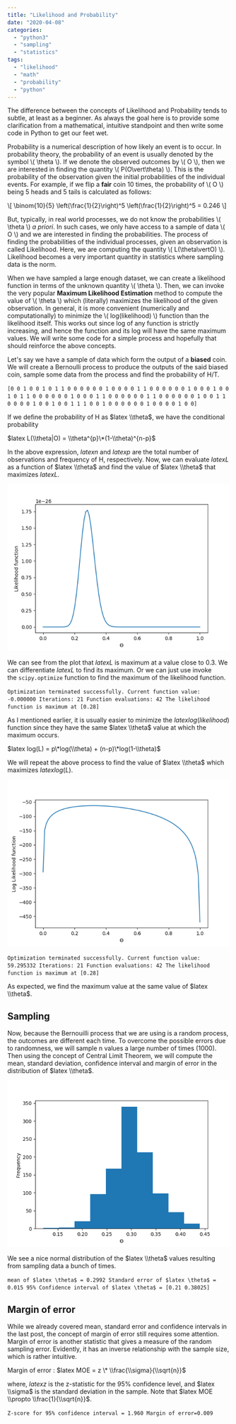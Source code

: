 ```yaml
---
title: "Likelihood and Probability"
date: "2020-04-08"
categories: 
  - "python3"
  - "sampling"
  - "statistics"
tags: 
  - "likelihood"
  - "math"
  - "probability"
  - "python"
---
```


The difference between the concepts of Likelihood and Probability tends to subtle, at least as a beginner. As always the goal here is to provide some clarification from a mathematical, intuitive standpoint and then write some code in Python to get our feet wet.

Probability is a numerical description of how likely an event is to occur. In probability theory, the probability of an event is usually denoted by the symbol \\( \theta \\). If we denote the observed outcomes by \\( O \\), then we are interested in finding the quantity \\( P(O\vert\theta) \\). This is the probability of the observation given the initial probabilities of the individual events. For example, if we flip a **fair** coin 10 times, the probability of \\( O \\) being 5 heads and 5 tails is calculated as follows:

\\[ \binom{10}{5} \left(\frac{1}{2}\right)^5 \left(\frac{1}{2}\right)^5 = 0.246 \\]

But, typically, in real world processes, we do not know the probabilities \\( \theta \\) _a priori_. In such cases, we only have access to a sample of data \\( O \\) and we are interested in finding the probabilities. The process of finding the probabilities of the individual processes, given an observation is called Likelihood. Here, we are computing the quantity \\( L(\theta\vertO) \\). Likelihood becomes a very important quantity in statistics where sampling data is the norm.

When we have sampled a large enough dataset, we can create a likelihood function in terms of the unknown quantity \\( \theta \\). Then, we can invoke the very popular **Maximum Likelihood Estimation** method to compute the value of \\( \theta \\) which (literally) maximizes the likelihood of the given observation. In general, it is more convenient (numerically and computationally) to minimize the \\( log(likelihood) \\) function than the likelihood itself. This works out since log of any function is strictly increasing, and hence the function and its log will have the same maximum values. We will write some code for a simple process and hopefully that should reinforce the above concepts.

Let's say we have a sample of data which form the output of a **biased** coin. We will create a Bernoulli process to produce the outputs of the said biased coin, sample some data from the process and find the probability of H/T.

<script src="https://gist.github.com/ajey091/2f7a3afc39948d2b2261c5939506f782.js"></script>

`[0 0 1 0 0 1 0 1 1 0 0 0 0 0 0 1 0 0 0 0 1 1 0 0 0 0 0 0 1 0 0 0 1 0 0 1 0 1 1 0 0 0 0 0 0 1 0 0 0 1 1 0 0 0 0 0 0 1 1 0 0 0 0 0 0 1 0 0 1 1 0 0 0 0 1 0 0 1 0 0 1 1 1 0 0 1 0 0 0 0 0 0 1 0 0 0 0 1 0 0]`

If we define the probability of H as $latex \\theta$, we have the conditional probability

$latex L(\\theta|O) = \\theta^{p}\*(1-\\theta)^{n-p}$

In the above expression, $latex n$ and $latex p$ are the total number of observations and frequency of H, respectively. Now, we can evaluate $latex L$ as a function of $latex \\theta$ and find the value of $latex \\theta$ that maximizes $latex L$.

<script src="https://gist.github.com/ajey091/28d8668e39cfefe3c2b55803d442185a.js"></script>

![Likelihood1.png](/assets/images/likelihood1.png)

We can see from the plot that $latex L$ is maximum at a value close to 0.3. We can differentiate $latex L$ to find its maximum. Or we can just use invoke the `scipy.optimize` function to find the maximum of the likelihood function.

<script src="https://gist.github.com/ajey091/678470772865758c09fb2ba1c8dcbb15.js"></script>

`Optimization terminated successfully. Current function value: -0.000000 Iterations: 21 Function evaluations: 42 The likelihood function is maximum at [0.28]`

As I mentioned earlier, it is usually easier to minimize the $latex log(likelihood)$ function since they have the same $latex \\theta$ value at which the maximum occurs.

$latex log(L) = p\*log(\\theta) + (n-p)\*log(1-\\theta)$

We will repeat the above process to find the value of $latex \\theta$ which maximizes $latex log(L)$.

<script src="https://gist.github.com/ajey091/c670f7275484c63135aaec1679850bfe.js"></script>

![Likelihood2.png](/assets/images/likelihood2.png)

`Optimization terminated successfully. Current function value: 59.295332 Iterations: 21 Function evaluations: 42 The likelihood function is maximum at [0.28]`

As expected, we find the maximum value at the same value of $latex \\theta$.

## Sampling

Now, because the Bernouilli process that we are using is a random process, the outcomes are different each time. To overcome the possible errors due to randomness, we will sample n values a large number of times (1000). Then using the concept of Central Limit Theorem, we will compute the mean, standard deviation, confidence interval and margin of error in the distribution of $latex \\theta$.

<script src="https://gist.github.com/ajey091/3b4e9b5e94f6e0c0c94868e184d12255.js"></script>

![Likelihood3.png](/assets/images/likelihood3.png)

We see a nice normal distribution of the $latex \\theta$ values resulting from sampling data a bunch of times.

<script src="https://gist.github.com/ajey091/9884c4b08e1fc6376e7611c0c8994fdd.js"></script>

`mean of $latex \theta$ = 0.2992 Standard error of $latex \theta$ = 0.015 95% Confidence interval of $latex \theta$ = [0.21 0.38025]`

## Margin of error

While we already covered mean, standard error and confidence intervals in the last post, the concept of margin of error still requires some attention. Margin of error is another statistic that gives a measure of the random sampling error. Evidently, it has an inverse relationship with the sample size, which is rather intuitive.

Margin of error : $latex MOE = z \* \\frac{\\sigma}{\\sqrt{n}}$

where, $latex z$ is the z-statistic for the 95% confidence level, and $latex \\sigma$ is the standard deviation in the sample. Note that $latex MOE \\propto \\frac{1}{\\sqrt{n}}$.

<script src="https://gist.github.com/ajey091/51bd13b54228e6e0a58ee74c6dfedd89.js"></script>

`Z-score for 95% confidence interval = 1.960 Margin of error=0.009`
